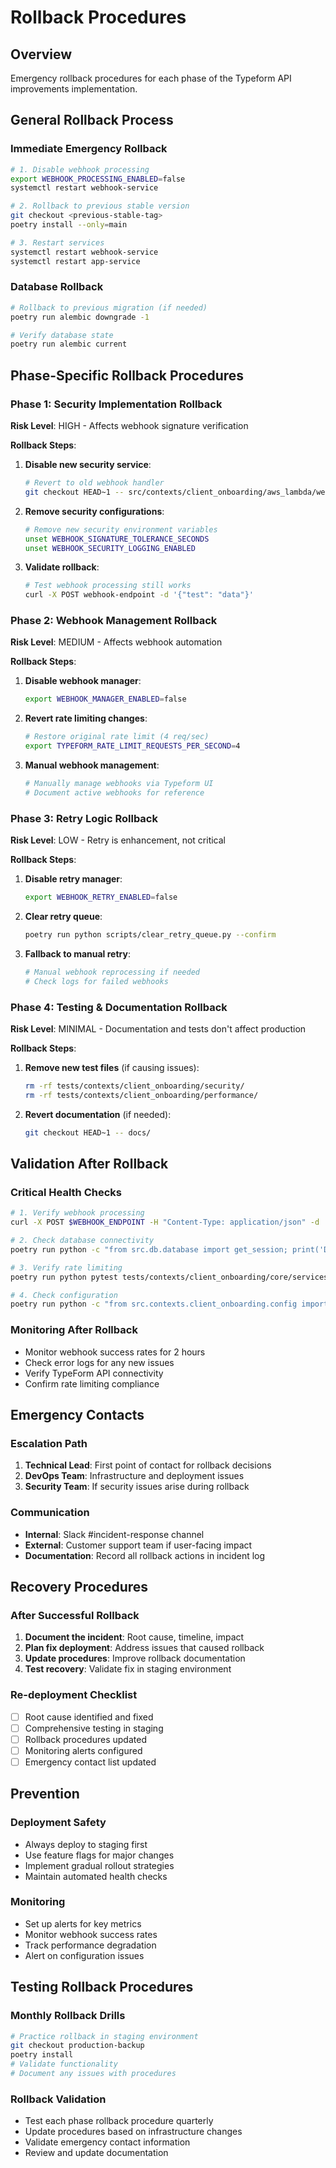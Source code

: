 # Rollback Procedures

## Overview

Emergency rollback procedures for each phase of the Typeform API improvements implementation.

## General Rollback Process

### Immediate Emergency Rollback
```bash
# 1. Disable webhook processing
export WEBHOOK_PROCESSING_ENABLED=false
systemctl restart webhook-service

# 2. Rollback to previous stable version
git checkout <previous-stable-tag>
poetry install --only=main

# 3. Restart services
systemctl restart webhook-service
systemctl restart app-service
```

### Database Rollback
```bash
# Rollback to previous migration (if needed)
poetry run alembic downgrade -1

# Verify database state
poetry run alembic current
```

## Phase-Specific Rollback Procedures

### Phase 1: Security Implementation Rollback

**Risk Level**: HIGH - Affects webhook signature verification

**Rollback Steps**:
1. **Disable new security service**:
   ```bash
   # Revert to old webhook handler
   git checkout HEAD~1 -- src/contexts/client_onboarding/aws_lambda/webhook_handler.py
   ```

2. **Remove security configurations**:
   ```bash
   # Remove new security environment variables
   unset WEBHOOK_SIGNATURE_TOLERANCE_SECONDS
   unset WEBHOOK_SECURITY_LOGGING_ENABLED
   ```

3. **Validate rollback**:
   ```bash
   # Test webhook processing still works
   curl -X POST webhook-endpoint -d '{"test": "data"}'
   ```

### Phase 2: Webhook Management Rollback

**Risk Level**: MEDIUM - Affects webhook automation

**Rollback Steps**:
1. **Disable webhook manager**:
   ```bash
   export WEBHOOK_MANAGER_ENABLED=false
   ```

2. **Revert rate limiting changes**:
   ```bash
   # Restore original rate limit (4 req/sec)
   export TYPEFORM_RATE_LIMIT_REQUESTS_PER_SECOND=4
   ```

3. **Manual webhook management**:
   ```bash
   # Manually manage webhooks via Typeform UI
   # Document active webhooks for reference
   ```

### Phase 3: Retry Logic Rollback

**Risk Level**: LOW - Retry is enhancement, not critical

**Rollback Steps**:
1. **Disable retry manager**:
   ```bash
   export WEBHOOK_RETRY_ENABLED=false
   ```

2. **Clear retry queue**:
   ```bash
   poetry run python scripts/clear_retry_queue.py --confirm
   ```

3. **Fallback to manual retry**:
   ```bash
   # Manual webhook reprocessing if needed
   # Check logs for failed webhooks
   ```

### Phase 4: Testing & Documentation Rollback

**Risk Level**: MINIMAL - Documentation and tests don't affect production

**Rollback Steps**:
1. **Remove new test files** (if causing issues):
   ```bash
   rm -rf tests/contexts/client_onboarding/security/
   rm -rf tests/contexts/client_onboarding/performance/
   ```

2. **Revert documentation** (if needed):
   ```bash
   git checkout HEAD~1 -- docs/
   ```

## Validation After Rollback

### Critical Health Checks
```bash
# 1. Verify webhook processing
curl -X POST $WEBHOOK_ENDPOINT -H "Content-Type: application/json" -d '{"test": true}'

# 2. Check database connectivity
poetry run python -c "from src.db.database import get_session; print('DB OK')"

# 3. Verify rate limiting
poetry run python pytest tests/contexts/client_onboarding/core/services/test_rate_limit_validator.py -v

# 4. Check configuration
poetry run python -c "from src.contexts.client_onboarding.config import config; print(config.health_check())"
```

### Monitoring After Rollback
- Monitor webhook success rates for 2 hours
- Check error logs for any new issues
- Verify TypeForm API connectivity
- Confirm rate limiting compliance

## Emergency Contacts

### Escalation Path
1. **Technical Lead**: First point of contact for rollback decisions
2. **DevOps Team**: Infrastructure and deployment issues
3. **Security Team**: If security issues arise during rollback

### Communication
- **Internal**: Slack #incident-response channel
- **External**: Customer support team if user-facing impact
- **Documentation**: Record all rollback actions in incident log

## Recovery Procedures

### After Successful Rollback
1. **Document the incident**: Root cause, timeline, impact
2. **Plan fix deployment**: Address issues that caused rollback
3. **Update procedures**: Improve rollback documentation
4. **Test recovery**: Validate fix in staging environment

### Re-deployment Checklist
- [ ] Root cause identified and fixed
- [ ] Comprehensive testing in staging
- [ ] Rollback procedures updated
- [ ] Monitoring alerts configured
- [ ] Emergency contact list updated

## Prevention

### Deployment Safety
- Always deploy to staging first
- Use feature flags for major changes
- Implement gradual rollout strategies
- Maintain automated health checks

### Monitoring
- Set up alerts for key metrics
- Monitor webhook success rates
- Track performance degradation
- Alert on configuration issues

## Testing Rollback Procedures

### Monthly Rollback Drills
```bash
# Practice rollback in staging environment
git checkout production-backup
poetry install
# Validate functionality
# Document any issues with procedures
```

### Rollback Validation
- Test each phase rollback procedure quarterly
- Update procedures based on infrastructure changes
- Validate emergency contact information
- Review and update documentation